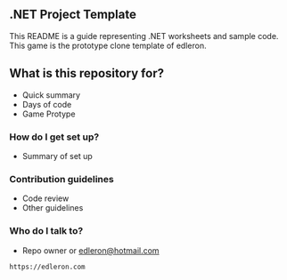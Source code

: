 
## .NET Project Template

This README is a guide representing .NET worksheets and sample code. This game is the prototype clone template of edleron.

## What is this repository for?

* Quick summary
* Days of code
* Game Protype

### How do I get set up?

* Summary of set up

### Contribution guidelines

* Code review
* Other guidelines

### Who do I talk to?

* Repo owner or [edleron@hotmail.com](mailto:edleron@hotmail.com)

```
https://edleron.com
```
